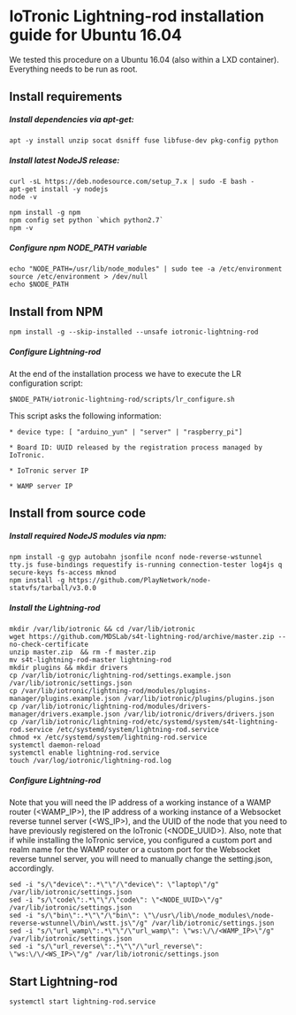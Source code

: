 # IoTronic Lightning-rod installation guide for Ubuntu 16.04

We tested this procedure on a Ubuntu 16.04 (also within a LXD container). Everything needs to be run as root.


## Install requirements

##### Install dependencies via apt-get:
```
apt -y install unzip socat dsniff fuse libfuse-dev pkg-config python
```
##### Install latest NodeJS release:
```
curl -sL https://deb.nodesource.com/setup_7.x | sudo -E bash -
apt-get install -y nodejs
node -v

npm install -g npm
npm config set python `which python2.7`
npm -v
```
##### Configure npm NODE_PATH variable
```
echo "NODE_PATH=/usr/lib/node_modules" | sudo tee -a /etc/environment
source /etc/environment > /dev/null
echo $NODE_PATH
```


## Install from NPM
```
npm install -g --skip-installed --unsafe iotronic-lightning-rod
```

##### Configure Lightning-rod
At the end of the installation process we have to execute the LR configuration script:
```
$NODE_PATH/iotronic-lightning-rod/scripts/lr_configure.sh
```
This script asks the following information:
```
* device type: [ "arduino_yun" | "server" | "raspberry_pi"]

* Board ID: UUID released by the registration process managed by IoTronic.

* IoTronic server IP

* WAMP server IP
```



## Install from source code

##### Install required NodeJS modules via npm:
```
npm install -g gyp autobahn jsonfile nconf node-reverse-wstunnel tty.js fuse-bindings requestify is-running connection-tester log4js q secure-keys fs-access mknod
npm install -g https://github.com/PlayNetwork/node-statvfs/tarball/v3.0.0
```

##### Install the Lightning-rod
```
mkdir /var/lib/iotronic && cd /var/lib/iotronic
wget https://github.com/MDSLab/s4t-lightning-rod/archive/master.zip --no-check-certificate
unzip master.zip  && rm -f master.zip
mv s4t-lightning-rod-master lightning-rod
mkdir plugins && mkdir drivers
cp /var/lib/iotronic/lightning-rod/settings.example.json /var/lib/iotronic/settings.json
cp /var/lib/iotronic/lightning-rod/modules/plugins-manager/plugins.example.json /var/lib/iotronic/plugins/plugins.json
cp /var/lib/iotronic/lightning-rod/modules/drivers-manager/drivers.example.json /var/lib/iotronic/drivers/drivers.json
cp /var/lib/iotronic/lightning-rod/etc/systemd/system/s4t-lightning-rod.service /etc/systemd/system/lightning-rod.service
chmod +x /etc/systemd/system/lightning-rod.service
systemctl daemon-reload
systemctl enable lightning-rod.service
touch /var/log/iotronic/lightning-rod.log
```

##### Configure Lightning-rod
Note that you will need the IP address of a working instance of a WAMP router (<WAMP_IP>), the IP address of a working instance of a Websocket reverse tunnel server (<WS_IP>), and the UUID of the node that you need to have previously registered on the IoTronic (<NODE_UUID>). Also, note that if while installing the IoTronic service, you configured a custom port and realm name for the WAMP router or a custom port for the Websocket reverse tunnel server, you will need to manually change the setting.json, accordingly. 
```
sed -i "s/\"device\":.*\"\"/\"device\": \"laptop\"/g" /var/lib/iotronic/settings.json
sed -i "s/\"code\":.*\"\"/\"code\": \"<NODE_UUID>\"/g" /var/lib/iotronic/settings.json
sed -i "s/\"bin\":.*\"\"/\"bin\": \"\/usr\/lib\/node_modules\/node-reverse-wstunnel\/bin\/wstt.js\"/g" /var/lib/iotronic/settings.json
sed -i "s/\"url_wamp\":.*\"\"/\"url_wamp\": \"ws:\/\/<WAMP_IP>\"/g" /var/lib/iotronic/settings.json
sed -i "s/\"url_reverse\":.*\"\"/\"url_reverse\": \"ws:\/\/<WS_IP>\"/g" /var/lib/iotronic/settings.json
```


## Start Lightning-rod
```
systemctl start lightning-rod.service
```
